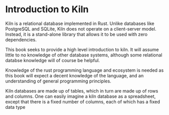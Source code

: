 # Introduction to Kiln

Kiln is a relational database implemented in Rust. Unlike databases like PostgreSQL and SQLite, Kiln does not operate on a client-server model. Instead, it is a stand-alone library that allows it to be used with zero dependencies. 

This book seeks to provide a high level introduction to kiln. It will assume little to no knowledge of other database systems, although some relational databse knowledge will of course be helpful.

Knowledge of the rust programming language and ecosystem is needed as this book will expect a decent knowledge of the language, and an understanding of general programming principles.

Kiln databases are made up of tables, which in turn are made up of rows and columns. One can easily imagine a kiln database as a spreadsheet, except that there is a fixed number of columns, each of which has a fixed data type
